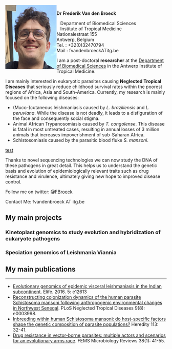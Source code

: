 <img align="left" width="160" height="200" src="images/idpic.png"> <br />
**Dr Frederik Van den Broeck** <br />

&nbsp;&nbsp; Department of Biomedical Sciences <br />
&nbsp;&nbsp; Institute of Tropical Medicine <br />
   Nationalestraat 155 <br />
Antwerp, Belgium <br />
Tel.  : +32(0)32470794 <br />
Mail  : fvandenbroeckATitg.be <br />




I am a post-doctoral **researcher** at the [Department of Biomedical Sciences](http://www.itg.be/e/department-of-biomedical-sciences) in the Antwerp Institute of Tropical Medicine. 

I am mainly interested in eukaryotic parasites causing **Neglected Tropical Diseases** that seriously reduce childhood survival rates within the poorest regions of Africa, Asia and South-America. Currently, my research is mainly focused on the following diseases:
* (Muco-)cutaneous leishmaniasis caused by *L. braziliensis* and *L. peruviana*. While the disease is not deadly, it leads to a disfiguration of the face and consequently social stigma.
* Animal African Trypanosomiasis caused by *T. congolense*. This disease is fatal in most untreated cases, resulting in annual losses of 3 million animals that increases impoverishment of sub-Saharan Africa.
* Schistosomiasis caused by the parasitic blood fluke *S. mansoni*.

[test](Publications.md)

Thanks to novel sequencing technologies we can now study the DNA of these pathogens in great detail. This helps us to understand the genetic basis and evolution of epidemiologically relevant traits such as drug resistance and virulence, ultimately giving new hope to improved disease control.

Follow me on twitter: [@FBroeck](https://twitter.com/FBroeck)

Contact Me: fvandenbroeck AT itg.be

## My main projects
### Kinetoplast genomics to study evolution and hybridization of eukaryote pathogens
### Speciation genomics of Leishmania Viannia


## My main publications
---
* [Evolutionary genomics of epidemic visceral leishmaniasis in the Indian subcontinent](https://doi.org/10.7554/eLife.12613). Elife. 2016. 5: e12613
* [Reconstructing colonization dynamics of the human parasite Schistosoma mansoni following anthropogenic environmental changes in Northwest Senegal](https://doi.org/10.1371/journal.pntd.0003998). PLoS Neglected Tropical Diseases 9(8): e0003998.
* [Inbreeding within human Schistosoma mansoni: do host-specific factors shape the genetic composition of parasite populations?](https://doi.org/10.1038/hdy.2014.13) Heredity 113: 32-41.
* [Drug resistance in vector-borne parasites: multiple actors and scenarios for an evolutionary arms race](https://doi.org/10.1111/1574-6976.12032). FEMS Microbiology Reviews 38(1): 41-55.
